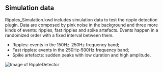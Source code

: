 
## Simulation data
Ripples_Simulation.kwd includes simulation data to test the ripple detection plugin. Data are composed by pink noise in the background and three more kinds of events: ripples, fast ripples and spike artefacts. Events happen in a randomized order with a fixed interval between them. 
- Ripples: events in the 150Hz-250Hz frequency band;
- Fast ripples: events in the 250Hz-500Hz frequency band;
- Spike artefacts: sudden peaks with low duration and high amplitude.

![Image of RippleDetector](simulationData.png)


